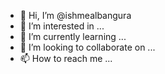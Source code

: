 - 👋 Hi, I’m @ishmealbangura
- 👀 I’m interested in ...
- 🌱 I’m currently learning ...
- 💞️ I’m looking to collaborate on ...
- 📫 How to reach me ...

<!---
ishmealbangura/ishmealbangura is a ✨ special ✨ repository because its `README.md` (this file) appears on your GitHub profile.
You can click the Preview link to take a look at your changes.
--->
